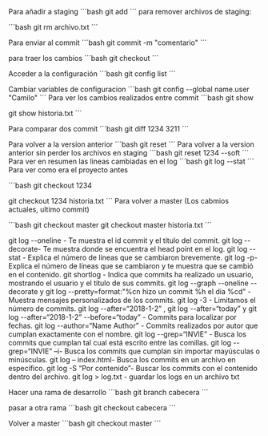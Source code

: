 Para añadir a staging
´´´bash
git add 
´´´
para remover archivos de staging:

´´´bash
git rm archivo.txt 
´´´

Para enviar al commit 
´´´bash
git commit -m "comentario" 
´´´

para traer los cambios 
´´´bash
git checkout 
´´´

Acceder a la configuración 
´´´bash
git config list 
´´´

Cambiar variables de configuracion
´´´bash
git config --global name.user "Camilo"
´´´
Para ver los cambios realizados entre commit
´´´bash
git show

git show historia.txt
´´´

Para comparar dos commit
´´´bash
git diff 1234 3211
´´´

Para volver a la version anterior
´´´bash
git reset
´´´
Para volver a la version anterior sin perder los archivos en staging
´´´bash
git reset 1234 --soft
´´´
Para ver en resumen las lineas cambiadas en el log
´´´bash
git log --stat 
´´´
Para ver como era el proyecto antes 

´´´bash
git checkout 1234

git checkout 1234 historia.txt
´´´
Para volver a master (Los cabmios actuales, ultimo commit)

´´´bash
git checkout master
git checkout master historia.txt
´´´

git log --oneline - Te muestra el id commit y el título del commit.
git log --decorate- Te muestra donde se encuentra el head point en el log.
git log --stat - Explica el número de líneas que se cambiaron brevemente.
git log -p- Explica el número de líneas que se cambiaron y te muestra que se cambió en el contenido.
git shortlog - Indica que commits ha realizado un usuario, mostrando el usuario y el titulo de sus commits.
git log --graph --oneline --decorate y
git log --pretty=format:"%cn hizo un commit %h el dia %cd" - Muestra mensajes personalizados de los commits.
git log -3 - Limitamos el número de commits.
git log --after=“2018-1-2” ,
git log --after=“today” y
git log --after=“2018-1-2” --before=“today” - Commits para localizar por fechas.
git log --author=“Name Author” - Commits realizados por autor que cumplan exactamente con el nombre.
git log --grep=“INVIE” - Busca los commits que cumplan tal cual está escrito entre las comillas.
git log --grep=“INVIE” –i- Busca los commits que cumplan sin importar mayúsculas o minúsculas.
git log – index.html- Busca los commits en un archivo en específico.
git log -S “Por contenido”- Buscar los commits con el contenido dentro del archivo.
git log > log.txt - guardar los logs en un archivo txt


Hacer una rama de desarrollo
´´´bash
git branch cabecera
´´´

pasar a otra rama
´´´bash
git checkout cabecera
´´´

Volver a master
´´´bash
git checkout master
´´´
